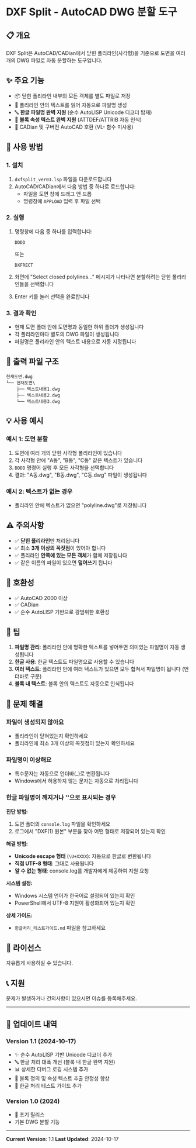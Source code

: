 # DXF Split - AutoCAD DWG 분할 도구

## 📋 개요

DXF Split은 AutoCAD/CADian에서 닫힌 폴리라인(사각형)을 기준으로 도면을 여러 개의 DWG 파일로 자동 분할하는 도구입니다.

## ✨ 주요 기능

- 📦 닫힌 폴리라인 내부의 모든 객체를 별도 파일로 저장
- 📝 폴리라인 안의 텍스트를 읽어 자동으로 파일명 생성
- 🔤 **한글 파일명 완벽 지원** (순수 AutoLISP Unicode 디코더 탑재)
- 🏢 **블록 속성 텍스트 완벽 지원** (ATTDEF/ATTRIB 자동 인식)
- 🔧 CADian 및 구버전 AutoCAD 호환 (VL- 함수 미사용)

## 🚀 사용 방법

### 1. 설치

1. `dxfsplit_ver03.lsp` 파일을 다운로드합니다
2. AutoCAD/CADian에서 다음 방법 중 하나로 로드합니다:
   - 파일을 도면 창에 드래그 앤 드롭
   - 명령창에 `APPLOAD` 입력 후 파일 선택

### 2. 실행

1. 명령창에 다음 중 하나를 입력합니다:
   ```
   DDDD
   ```
   또는
   ```
   DXFRECT
   ```

2. 화면에 "Select closed polylines..." 메시지가 나타나면 분할하려는 닫힌 폴리라인들을 선택합니다

3. Enter 키를 눌러 선택을 완료합니다

### 3. 결과 확인

- 현재 도면 폴더 안에 도면명과 동일한 하위 폴더가 생성됩니다
- 각 폴리라인마다 별도의 DWG 파일이 생성됩니다
- 파일명은 폴리라인 안의 텍스트 내용으로 자동 지정됩니다

## 📂 출력 파일 구조

```
현재도면.dwg
└── 현재도면\
    ├── 텍스트내용1.dwg
    ├── 텍스트내용2.dwg
    └── 텍스트내용3.dwg
```

## 💡 사용 예시

### 예시 1: 도면 분할
1. 도면에 여러 개의 닫힌 사각형 폴리라인이 있습니다
2. 각 사각형 안에 "A동", "B동", "C동" 같은 텍스트가 있습니다
3. `DDDD` 명령어 실행 후 모든 사각형을 선택합니다
4. 결과: "A동.dwg", "B동.dwg", "C동.dwg" 파일이 생성됩니다

### 예시 2: 텍스트가 없는 경우
- 폴리라인 안에 텍스트가 없으면 "polyline.dwg"로 저장됩니다

## ⚠️ 주의사항

- ✅ **닫힌 폴리라인**만 처리됩니다
- ✅ 최소 **3개 이상의 꼭짓점**이 있어야 합니다
- ✅ 폴리라인 **안쪽에 있는 모든 객체**가 함께 저장됩니다
- ✅ 같은 이름의 파일이 있으면 **덮어쓰기** 됩니다

## 🔧 호환성

- ✅ AutoCAD 2000 이상
- ✅ CADian
- ✅ 순수 AutoLISP 기반으로 광범위한 호환성

## 📌 팁

1. **파일명 관리**: 폴리라인 안에 명확한 텍스트를 넣어두면 의미있는 파일명이 자동 생성됩니다
2. **한글 사용**: 한글 텍스트도 파일명으로 사용할 수 있습니다
3. **여러 텍스트**: 폴리라인 안에 여러 텍스트가 있으면 모두 합쳐서 파일명이 됩니다 (언더바로 구분)
4. **블록 내 텍스트**: 블록 안의 텍스트도 자동으로 인식됩니다

## 🐛 문제 해결

### 파일이 생성되지 않아요
- 폴리라인이 닫혀있는지 확인하세요
- 폴리라인에 최소 3개 이상의 꼭짓점이 있는지 확인하세요

### 파일명이 이상해요
- 특수문자는 자동으로 언더바(_)로 변환됩니다
- Windows에서 허용하지 않는 문자는 자동으로 처리됩니다

### 한글 파일명이 깨지거나 ''으로 표시되는 경우

**진단 방법:**
1. 도면 폴더의 `console.log` 파일을 확인하세요
2. 로그에서 "DXF(1) 원본" 부분을 찾아 어떤 형태로 저장되어 있는지 확인

**해결 방법:**
- **Unicode escape 형태** (`\U+XXXX`): 자동으로 한글로 변환됩니다
- **직접 UTF-8 형태**: 그대로 사용됩니다
- **알 수 없는 형태**: console.log를 개발자에게 제공하여 지원 요청

**시스템 설정:**
- Windows 시스템 언어가 한국어로 설정되어 있는지 확인
- PowerShell에서 UTF-8 지원이 활성화되어 있는지 확인

**상세 가이드:**
- `한글처리_테스트가이드.md` 파일을 참고하세요

## 📄 라이선스

자유롭게 사용하실 수 있습니다.

## 📞 지원

문제가 발생하거나 건의사항이 있으시면 이슈를 등록해주세요.

---

## 📝 업데이트 내역

### Version 1.1 (2024-10-17)
- ✨ 순수 AutoLISP 기반 Unicode 디코더 추가
- 🔤 한글 처리 대폭 개선 (블록 내 한글 완벽 지원)
- 📊 상세한 디버그 로깅 시스템 추가
- 🐛 블록 정의 및 속성 텍스트 추출 안정성 향상
- 📖 한글 처리 테스트 가이드 추가

### Version 1.0 (2024)
- 🎉 초기 릴리스
- 기본 DWG 분할 기능

---

**Current Version**: 1.1
**Last Updated**: 2024-10-17

